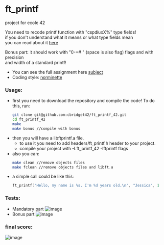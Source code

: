 # ft_printf
project for ecole 42

You need to recode printf function with "cspdiuxX%" type fields!  
if you don't understand what it means or what type fields mean  
you can read about it [here](https://en.wikipedia.org/wiki/Printf_format_string)
  
Bonus part: it should work with "0-+# " (space is also flag) flags and with precision  
and width of a standard printf!
  
* You can see the full assignment here [subject](?)
* Coding style: [norminette](?)
  
### Usage:
* first you need to download the repository and compile the code! To do this, run:
	```bash
	git clone git@github.com:cbridget42/ft_printf_42.git
	cd ft_printf_42
	make
	make bonus //compile with bonus
	```
* then you will have a libftprintf.a file.
	+ to use it you need to add headers/ft_printf.h header to your project.
	+ compile your project with -Lft_printf_42 -lftprintf flags
* also you can:
	```bash
	make clean //remove objects files
	make fclean //remove objects files and libft.a
	```
* a simple call could be like this:
	```c
	ft_printf("Hello, my name is %s. I'm %d years old.\n", "Jessica", 18);
	```
  
### Tests:
* Mandatory part
![image](?)
* Bonus part
![image](?)
  
### final score:
![image](?)
  
